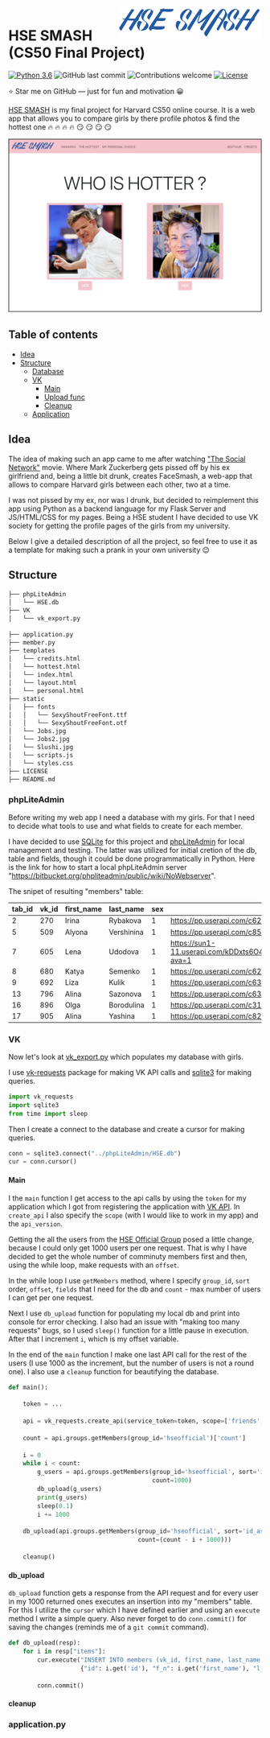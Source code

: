 <a href='https://secure-island-71749.herokuapp.com'>
    <img src='./media/logo.png' alt='HSE SMASH Logo' title='HSE SMASH' align='right' height='60'/>
</a>

# HSE SMASH (CS50 Final Project)
[![Python 3.6](https://img.shields.io/badge/python-3.6-blue.svg)](https://www.python.org/downloads/release/python-360/)
![GitHub last commit](https://img.shields.io/github/last-commit/Snowfighter/CS50-Final-Project)
![Contributions welcome](https://img.shields.io/badge/contributions-welcome-orange.svg)
[![License](https://img.shields.io/badge/license-MIT-blue.svg)](https://opensource.org/licenses/MIT)

:star: Star me on GitHub — just for fun and motivation :grinning:

[HSE SMASH](https://secure-island-71749.herokuapp.com) is my final project for Harvard CS50 online course. It is a web app that allows you to compare girls by there profile photos & find the hottest one :fire: :fire: :fire: :fire: :smirk: :smirk: :smirk: :smirk:

<a href='https://secure-island-71749.herokuapp.com'>
    <img src='./media/front_page.png' alt='Front Page'/>
</a>

## Table of contents

-   [Idea](#idea)
-   [Structure](#structure)
    -   [Database](#phpLiteAdmin)
    -   [VK](#vk)
        - [Main](#main)
        - [Upload func](#db_upload)
        - [Cleanup](#cleanup)
    -   [Application](#application.py)

## Idea

The idea of making such an app came to me after watching ["The Social Network"](https://www.imdb.com/title/tt1285016/) movie. Where Mark Zuckerberg gets pissed off by his ex girlfriend and, being a little bit drunk, creates FaceSmash, a web-app that allows to compare Harvard girls between each other, two at a time. 

I was not pissed by my ex, nor was I drunk, but decided to reimplement this app using Python as a backend language for my Flask Server and JS/HTML/CSS for my pages. Being a HSE student I have decided to use VK society for getting the profile pages of the girls from my university. 

Below I give a detailed description of all the project, so feel free to use it as a template for making such a prank in your own university :wink:

## Structure
```
├── phpLiteAdmin
│   └── HSE.db
├── VK
│   └── vk_export.py

├── application.py
├── member.py
├── templates
│   └── credits.html
│   └── hottest.html
│   └── index.html
│   └── layout.html
│   └── personal.html
├── static
│   ├── fonts
│   │   └── SexyShoutFreeFont.ttf
│   │   └── SexyShoutFreeFont.otf
│   └── Jobs.jpg
│   └── Jobs2.jpg
│   └── Slushi.jpg
│   └── scripts.js
│   └── styles.css
├── LICENSE
├── README.md

```

### phpLiteAdmin
Before writing my web app I need a database with my girls. For that I need to decide what tools to use and what fields to create for each member. 

I have decided to use [SQLite](https://www.sqlite.org/index.html) for this project and [phpLiteAdmin](https://www.phpliteadmin.org) for local management and testing. The latter was utilized for initial cretion of the db, table and fields, though it could be done programmatically in Python. Here is the link for how to start a local phpLiteAdmin server "https://bitbucket.org/phpliteadmin/public/wiki/NoWebserver". 

The snipet of resulting "members" table: 

| tab_id | vk_id | first_name | last_name       | sex | photo_link | rating |
| ------ | ----- | ---------- | --------------  | --- | ---------- | ------ |
| 	2	 | 270	 | Irina	  |   Rybakova	    | 1	  | https://pp.userapi.com/c629116/v629116270/14349/NivavpUia9k.jpg?ava=1	                    | 2.0 |
| 	5	 | 509	 | Alyona	  |   Vershinina	| 1	  | https://pp.userapi.com/c852128/v852128160/2b6c0/pnVQlSodoEE.jpg?ava=1	                    | 0.0 |
| 	7	 | 605	 | Lena	      |   Udodova	    | 1	  | https://sun1-11.userapi.com/kDDxts6O4jouBIScMt4iH7nRVT_JKxzKkv9gaw/_IWoF3dFzlA.jpg?ava=1	| 0.0 |
| 	8	 | 680	 | Katya	  |   Semenko	    | 1	  | https://pp.userapi.com/c627316/v627316680/43095/ZVEhuFxe59Y.jpg?ava=1	                    | 0.0 |
| 	9	 | 692	 | Liza	      |   Kulik	        | 1	  | https://pp.userapi.com/c630416/v630416692/7446/Rbatb84-q9k.jpg?ava=1	                    | 0.0 |
| 	13	 | 796	 | Alina	  |   Sazonova	    | 1	  | https://pp.userapi.com/c638923/v638923796/4ebfc/Pa1bYmNPZgE.jpg?ava=1	                    | 0.0 |
| 	16	 | 896	 | Olga	      |   Borodulina	| 1	  | https://pp.userapi.com/c313/u00896/a_2f90c1d9.jpg?ava=1	                                    | 0.0 |
| 	17	 | 905	 | Alina	  |   Yashina	    | 1	  | https://pp.userapi.com/c824504/v824504324/1a43e4/x0DNcr_UhG0.jpg?ava=1	                    | 0.0 |

### VK
Now let's look at [vk_export.py](./VK/vk_export.py) which populates my database with girls. 

I use [vk-requests](https://pypi.org/project/vk-requests/) package for making VK API calls and [sqlite3](https://docs.python.org/3/library/sqlite3.html) for making queries. 

``` python
import vk_requests
import sqlite3
from time import sleep
```
Then I create a connect to the database and create a cursor for making queries.

```python
conn = sqlite3.connect("../phpLiteAdmin/HSE.db")
cur = conn.cursor()
```
#### Main

I the `main` function I get access to the api calls by using the `token` for my application which I got from registering the application with [VK API](https://vk.com/dev/access_token). In `create_api` I also specify the `scope` (with I would like to work in my app) and the `api_version`.

Getting the all the users from the [HSE Official Group](https://vk.com/hseofficial) posed a little change, because I could only get 1000 users per one request. That is why I have decided to get the whole number of comminuty members first  and then, using the while loop, make requests with an `offset`. 

In the while loop I use `getMembers` method, where I specify `group_id`, `sort` order, `offset`, `fields` that I need for the db and `count` - max number of users I can get per one request.

Next I use `db_upload` function for populating my local db and print into console for error checking. I also had an issue with "making too many requests" bugs, so I used `sleep()` function for a little pause in execution. After that I increment `i`, which is my offset variable.

In the end of the `main` function I make one last API call for the rest of the users (I use 1000 as the increment, but the number of users is not a round one). I also use a `cleanup` function for beautifying the database. 

``` python
def main():

    token = ...

    api = vk_requests.create_api(service_token=token, scope=['friends', 'photos', 'groups', 'offline'], api_version='5.92')

    count = api.groups.getMembers(group_id='hseofficial')['count']

    i = 0
    while i < count:
        g_users = api.groups.getMembers(group_id='hseofficial', sort='id_asc', offset=i, fields=['sex', 'photo_max_orig', 'bday'],
                                        count=1000)
        db_upload(g_users)
        print(g_users)
        sleep(0.1)
        i += 1000

    db_upload(api.groups.getMembers(group_id='hseofficial', sort='id_asc', offset=(i-1000), fields=['sex', 'photo_max_orig'],
                                    count=(count - i + 1000)))

    cleanup()
```

#### db_upload
`db_upload` function gets a response from the API request and for every user in my 1000 returned ones executes an insertion into my "members" table. For this I utilize the `cursor` which I have defined earlier and using an `execute` method I write a simple query. Also never forget to do `conn.commit()` for saving the changes (reminds me of a `git commit` command).   

```python
def db_upload(resp):
    for i in resp["items"]:
        cur.execute("INSERT INTO members (vk_id, first_name, last_name, sex, photo_link) VALUES (:id, :f_n, :l_n, :s, :p_l)",
                    {"id": i.get('id'), "f_n": i.get('first_name'), "l_n": i.get('last_name'), "s": i.get("sex"), "p_l": i.get("photo_max_orig")})

        conn.commit()
```

#### cleanup

### application.py

